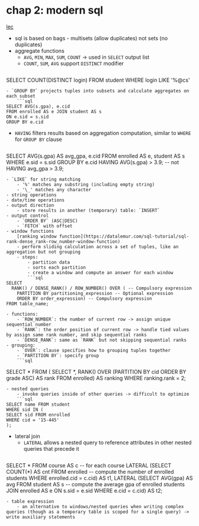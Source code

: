 # chap 2: modern sql
[lec](https://15445.courses.cs.cmu.edu/spring2024/notes/02-modernsql.pdf)
- sql is based on bags - multisets (allow duplicates) not sets (no duplicates)
- aggregate functions
	- `AVG`, `MIN`, `MAX`, `SUM`, `COUNT` -> used in `SELECT` output list
	- `COUNT`, `SUM`, `AVG` support `DISTINCT` modifier
	```sql
SELECT COUNT(DISTINCT login)
FROM student WHERE login LIKE '%@cs'
```
- `GROUP BY` projects tuples into subsets and calculate aggregates on each subset
	```sql
SELECT AVG(s.gpa), e.cid
FROM enrolled AS e JOIN student AS s
ON e.sid = s.sid
GROUP BY e.cid
```
- `HAVING` filters results based on aggregation computation, similar to `WHERE` for `GROUP BY` clause
	```sql
SELECT AVG(s.gpa) AS avg_gpa, e.cid
FROM enrolled AS e, student AS s
WHERE e.sid = s.sid
GROUP BY e.cid
HAVING AVG(s.gpa) > 3.9; -- not HAVING avg_gpa > 3.9;
```
- `LIKE` for string matching
	- '%' matches any substring (including empty string)
	- '\_' matches any character
- string operations
- date/time operations
- output direction
	- store results in another (temporary) table: `INSERT`
- output control
	- `ORDER BY` (ASC|DESC)
	- `FETCH` with offset
- window functions
	[ranking window function](https://datalemur.com/sql-tutorial/sql-rank-dense_rank-row_number-window-function)
	- perform sliding calculation across a set of tuples, like an aggregation but not grouping
	- steps:
		- partition data
		- sorts each partition
		- create a window and compute an answer for each window
		```sql
SELECT 
  RANK() / DENSE_RANK() / ROW_NUMBER() OVER ( -- Compulsory expression
    PARTITION BY partitioning_expression -- Optional expression
    ORDER BY order_expression) -- Compulsory expression
FROM table_name;
```
	- functions:
		- `ROW_NUMBER`: the number of current row -> assign unique sequential number
		- `RANK`: the order position of current row -> handle tied values by assign same rank number, and skip sequential ranks
		- `DENSE_RANK`: same as `RANK` but not skipping sequential ranks
	- grouping:
		- `OVER`: clause specifies how to grouping tuples together
		- `PARTITION BY`: specify group
		```sql
SELECT * FROM (
SELECT *, RANK() OVER (PARTITION BY cid
ORDER BY grade ASC) AS rank
FROM enrolled) AS ranking
WHERE ranking.rank = 2;
```
- nested queries
	- invoke queries inside of other queries -> difficult to optimize
	```sql
SELECT name FROM student
WHERE sid IN (
SELECT sid FROM enrolled
WHERE cid = '15-445'
);
```
- lateral join
	- `LATERAL` allows a nested query to reference attributes in other nested queries that precede it
	```sql
SELECT * FROM course AS c -- for each course
LATERAL (SELECT COUNT(*) AS cnt FROM enrolled -- compute the number of enrolled students
WHERE enrolled.cid = c.cid) AS t1,
LATERAL (SELECT AVG(gpa) AS avg FROM student AS s -- compute the average gpa of enrolled students
JOIN enrolled AS e ON s.sid = e.sid
WHERE e.cid = c.cid) AS t2;
```
- table expression
	- an alternative to windows/nested queries when writing complex queries (though as a temporary table is scoped for a single query) -> write auxiliary statements